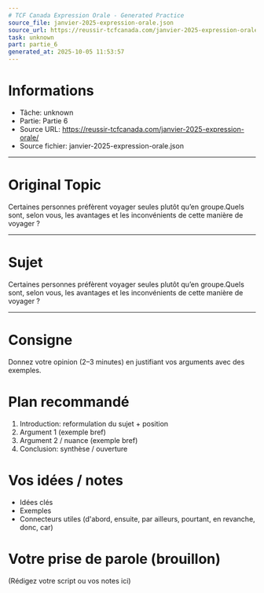 ```yaml
---
# TCF Canada Expression Orale - Generated Practice
source_file: janvier-2025-expression-orale.json
source_url: https://reussir-tcfcanada.com/janvier-2025-expression-orale/
task: unknown
part: partie_6
generated_at: 2025-10-05 11:53:57
---
```


# Informations
- Tâche: unknown
- Partie: Partie 6
- Source URL: https://reussir-tcfcanada.com/janvier-2025-expression-orale/
- Source fichier: janvier-2025-expression-orale.json

---

# Original Topic
Certaines personnes préfèrent voyager seules plutôt qu’en groupe.Quels sont, selon vous, les avantages et les inconvénients de cette manière de voyager ?

---

# Sujet
Certaines personnes préfèrent voyager seules plutôt qu’en groupe.Quels sont, selon vous, les avantages et les inconvénients de cette manière de voyager ?

---
# Consigne
Donnez votre opinion (2–3 minutes) en justifiant vos arguments avec des exemples.

# Plan recommandé
1. Introduction: reformulation du sujet + position
2. Argument 1 (exemple bref)
3. Argument 2 / nuance (exemple bref)
4. Conclusion: synthèse / ouverture

# Vos idées / notes
- Idées clés
- Exemples
- Connecteurs utiles (d'abord, ensuite, par ailleurs, pourtant, en revanche, donc, car)

# Votre prise de parole (brouillon)
(Rédigez votre script ou vos notes ici)
